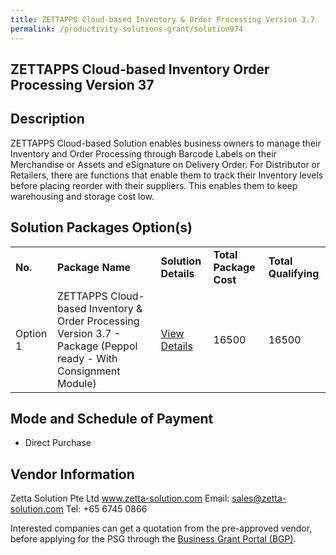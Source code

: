```yaml
---
title: ZETTAPPS Cloud-based Inventory & Order Processing Version 3.7
permalink: /productivity-solutions-grant/solution974
---
```


## ZETTAPPS Cloud-based Inventory Order Processing Version 37

## Description

ZETTAPPS Cloud-based Solution enables business owners to manage their Inventory and Order Processing through Barcode Labels on their Merchandise or Assets and eSignature on Delivery Order.  For Distributor or Retailers, there are functions that enable them to track their Inventory levels before placing reorder with their suppliers.  This enables them to keep warehousing and storage cost low.


## Solution Packages Option(s)

<table>
<tr>
<td><b>No.</b></td>
<td><b>Package Name</b></td>
<td><b>Solution Details</b></td>
<td><b>Total Package Cost</b></td>
<td><b>Total Qualifying</b></td>
</tr>
<tr>
<td>Option 1</td>
<td>ZETTAPPS Cloud-based Inventory & Order Processing Version 3.7 - Package (Peppol ready - With Consignment Module)</td>
<td><a href='https://www.gobusiness.gov.sg/images/psg/Zetta_Solution_20200015_Annex_3_20200625143545_Part_3.pdf'>View Details</a></td>
<td>16500</td>
<td>16500</td>
</tr>
</table>

## Mode and Schedule of Payment

 - Direct Purchase

## Vendor Information

 Zetta Solution Pte Ltd
www.zetta-solution.com
Email: sales@zetta-solution.com
Tel: +65 6745 0866

Interested companies can get a quotation from the pre-approved vendor, before applying for the PSG through the <a href='https://www.businessgrants.gov.sg/'>Business Grant Portal (BGP)</a>.
